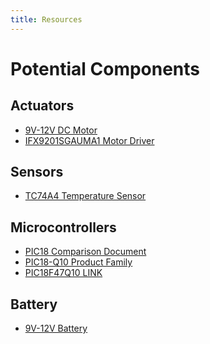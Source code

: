 ```yaml
---
title: Resources
---
```


# Potential Components

## Actuators


- [9V-12V DC Motor](https://www.amazon.com/Topoox-1730RPM-Electric-Turbine-Generator/dp/B07Q44YYKG/ref=sr_1_28?crid=3LY3Z36KHNQ8R&dib=eyJ2IjoiMSJ9.JsoJZc2DggitzGoVSvLgmfqieBpwlVwZwNm01IYumnPupLiiZvalzCBQ_5SDl1fHSnW9_cj5joY5_FyuF9CjwaPPu3JcefFxTc0ONS0VWMTC5U_NIf1iyChs7juM058VVME8eDK5_9qiUcNQbCvhfsvc4JT6cXy8FWsoINXldBIMVp6k76WLHZyw0116FLZ6UtR-LgiJL09JPZpD0AI9QF4QvVUZhsHLD9oxFi_66epXhXNXHZ4W-6WGLWFm-dVczw6GD9YQTQFafq2ddk3ie4F9JqrDQJeUYsX82ui25YI.DAT9Hs5Mbg_2IUmoirz7Dy07ddSjz_NVNt4l8TuVOj0&dib_tag=se&keywords=motor+dc&qid=1745200795&sprefix=motor%2Caps%2C329&sr=8-28)
- [IFX9201SGAUMA1 Motor Driver](https://www.mouser.com/ProductDetail/Infineon-Technologies/IFX9201SGAUMA1?qs=CVaTMblcXggE9XQ1VnAvKA%3D%3D&countryCode=US&currencyCode=USD)

## Sensors

- [TC74A4 Temperature Sensor](https://www.mouser.com/ProductDetail/Microchip-Technology/TC74A4-3.3VCTTR?qs=RnzODY3cU8tPGH6ABAhZ0Q%3D%3D&countryCode=US&currencyCode=USD)

## Microcontrollers

- [PIC18 Comparison Document](https://ww1.microchip.com/downloads/en/DeviceDoc/30327b.pdf)
- [PIC18-Q10 Product Family](https://www.microchip.com/en-us/products/microcontrollers-and-microprocessors/8-bit-mcus/pic-mcus/pic18f-q10)
- [PIC18F47Q10 LINK](https://www.microchip.com/en-us/products/microcontrollers-and-microprocessors/8-bit-mcus/pic-mcus/pic18f-q10)

## Battery

- [9V-12V Battery](https://www.amazon.com/Duracell-Coppertop-Long-lasting-All-Purpose-Household/dp/B00000JHQG/ref=sr_1_9_mod_primary_new?crid=2QVRBWDHPV5QP&dib=eyJ2IjoiMSJ9.UTIEEJxrXzAacW7rXzP5bec0dW5QSCJ0HnwTdpNMhLALom3dG_wNb8pUWVIumuHL83OOk6yIbt5z5S1Jmq-oXjCuSrJxCKnh9Q0HlAWyDNo3mPt0K3YGs3vhrrzA3fWhVoc71mQWAutZllFdxbzcBSwwtQvHp-MDdq6cUtO-UvPR-U8sU_ol0Xui7XlwnB_nLSYqHFQXSQ7snNQF06Aktgu2_uypp1XI_6wTcSvx3fZKqfeltBAxhB0uJYBBECc3XCZdcNEF_19ai2LislpTeOQfPX4rAV_F1xRfx9asJkM.lKGq95UxEr9buSZNNRBUWdZqqrjjlPXDErh85t86t3E&dib_tag=se&keywords=battery+9V&qid=1745201042&sbo=RZvfv%2F%2FHxDF%2BO5021pAnSA%3D%3D&sprefix=battery+9v%2Caps%2C292&sr=8-9)
